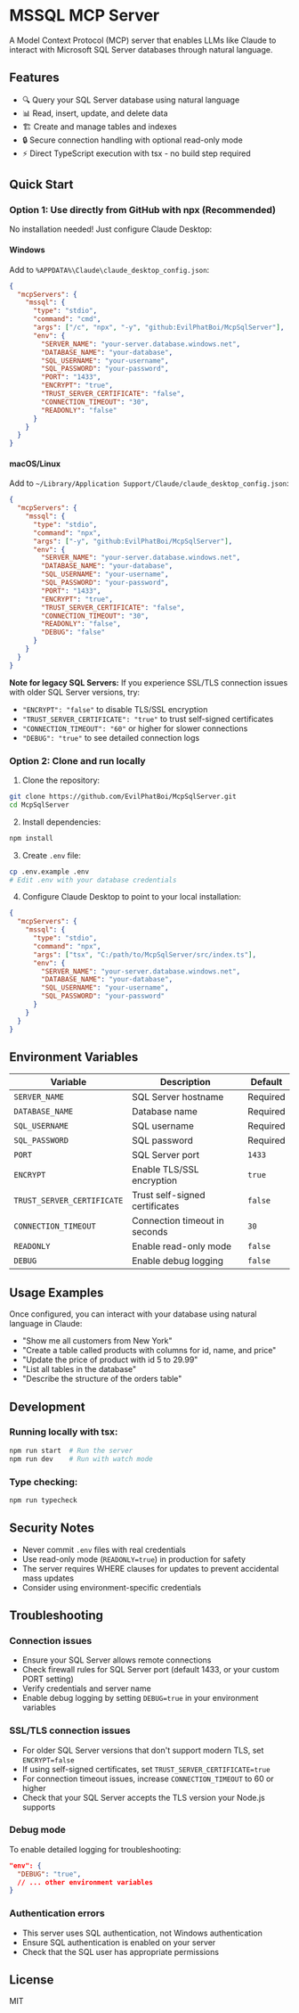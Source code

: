 # MSSQL MCP Server

A Model Context Protocol (MCP) server that enables LLMs like Claude to interact with Microsoft SQL Server databases through natural language.

## Features

- 🔍 Query your SQL Server database using natural language
- 📊 Read, insert, update, and delete data
- 🏗️ Create and manage tables and indexes
- 🔒 Secure connection handling with optional read-only mode
- ⚡ Direct TypeScript execution with tsx - no build step required

## Quick Start

### Option 1: Use directly from GitHub with npx (Recommended)

No installation needed! Just configure Claude Desktop:

#### Windows
Add to `%APPDATA%\Claude\claude_desktop_config.json`:

```json
{
  "mcpServers": {
    "mssql": {
      "type": "stdio",
      "command": "cmd",
      "args": ["/c", "npx", "-y", "github:EvilPhatBoi/McpSqlServer"],
      "env": {
        "SERVER_NAME": "your-server.database.windows.net",
        "DATABASE_NAME": "your-database",
        "SQL_USERNAME": "your-username",
        "SQL_PASSWORD": "your-password",
        "PORT": "1433",
        "ENCRYPT": "true",
        "TRUST_SERVER_CERTIFICATE": "false",
        "CONNECTION_TIMEOUT": "30",
        "READONLY": "false"
      }
    }
  }
}
```

#### macOS/Linux
Add to `~/Library/Application Support/Claude/claude_desktop_config.json`:

```json
{
  "mcpServers": {
    "mssql": {
      "type": "stdio",
      "command": "npx",
      "args": ["-y", "github:EvilPhatBoi/McpSqlServer"],
      "env": {
        "SERVER_NAME": "your-server.database.windows.net",
        "DATABASE_NAME": "your-database",
        "SQL_USERNAME": "your-username",
        "SQL_PASSWORD": "your-password",
        "PORT": "1433",
        "ENCRYPT": "true",
        "TRUST_SERVER_CERTIFICATE": "false",
        "CONNECTION_TIMEOUT": "30",
        "READONLY": "false",
        "DEBUG": "false"
      }
    }
  }
}
```

**Note for legacy SQL Servers:** If you experience SSL/TLS connection issues with older SQL Server versions, try:
- `"ENCRYPT": "false"` to disable TLS/SSL encryption
- `"TRUST_SERVER_CERTIFICATE": "true"` to trust self-signed certificates
- `"CONNECTION_TIMEOUT": "60"` or higher for slower connections
- `"DEBUG": "true"` to see detailed connection logs

### Option 2: Clone and run locally

1. Clone the repository:
```bash
git clone https://github.com/EvilPhatBoi/McpSqlServer.git
cd McpSqlServer
```

2. Install dependencies:
```bash
npm install
```

3. Create `.env` file:
```bash
cp .env.example .env
# Edit .env with your database credentials
```

4. Configure Claude Desktop to point to your local installation:

```json
{
  "mcpServers": {
    "mssql": {
      "type": "stdio",
      "command": "npx",
      "args": ["tsx", "C:/path/to/McpSqlServer/src/index.ts"],
      "env": {
        "SERVER_NAME": "your-server.database.windows.net",
        "DATABASE_NAME": "your-database",
        "SQL_USERNAME": "your-username",
        "SQL_PASSWORD": "your-password"
      }
    }
  }
}
```

## Environment Variables

| Variable | Description | Default |
|----------|-------------|---------| 
| `SERVER_NAME` | SQL Server hostname | Required |
| `DATABASE_NAME` | Database name | Required |
| `SQL_USERNAME` | SQL username | Required |
| `SQL_PASSWORD` | SQL password | Required |
| `PORT` | SQL Server port | `1433` |
| `ENCRYPT` | Enable TLS/SSL encryption | `true` |
| `TRUST_SERVER_CERTIFICATE` | Trust self-signed certificates | `false` |
| `CONNECTION_TIMEOUT` | Connection timeout in seconds | `30` |
| `READONLY` | Enable read-only mode | `false` |
| `DEBUG` | Enable debug logging | `false` |

## Usage Examples

Once configured, you can interact with your database using natural language in Claude:

- "Show me all customers from New York"
- "Create a table called products with columns for id, name, and price"
- "Update the price of product with id 5 to 29.99"
- "List all tables in the database"
- "Describe the structure of the orders table"

## Development

### Running locally with tsx:
```bash
npm run start  # Run the server
npm run dev    # Run with watch mode
```

### Type checking:
```bash
npm run typecheck
```

## Security Notes

- Never commit `.env` files with real credentials
- Use read-only mode (`READONLY=true`) in production for safety
- The server requires WHERE clauses for updates to prevent accidental mass updates
- Consider using environment-specific credentials

## Troubleshooting

### Connection issues
- Ensure your SQL Server allows remote connections
- Check firewall rules for SQL Server port (default 1433, or your custom PORT setting)
- Verify credentials and server name
- Enable debug logging by setting `DEBUG=true` in your environment variables

### SSL/TLS connection issues
- For older SQL Server versions that don't support modern TLS, set `ENCRYPT=false`
- If using self-signed certificates, set `TRUST_SERVER_CERTIFICATE=true`
- For connection timeout issues, increase `CONNECTION_TIMEOUT` to 60 or higher
- Check that your SQL Server accepts the TLS version your Node.js supports

### Debug mode
To enable detailed logging for troubleshooting:
```json
"env": {
  "DEBUG": "true",
  // ... other environment variables
}
```

### Authentication errors
- This server uses SQL authentication, not Windows authentication
- Ensure SQL authentication is enabled on your server
- Check that the SQL user has appropriate permissions

## License

MIT
